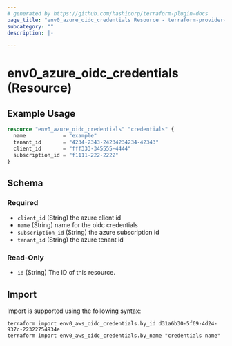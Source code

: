 ```yaml
---
# generated by https://github.com/hashicorp/terraform-plugin-docs
page_title: "env0_azure_oidc_credentials Resource - terraform-provider-env0"
subcategory: ""
description: |-
  
---
```


# env0_azure_oidc_credentials (Resource)



## Example Usage

```terraform
resource "env0_azure_oidc_credentials" "credentials" {
  name            = "example"
  tenant_id       = "4234-2343-24234234234-42343"
  client_id       = "fff333-345555-4444"
  subscription_id = "f1111-222-2222"
}
```

<!-- schema generated by tfplugindocs -->
## Schema

### Required

- `client_id` (String) the azure client id
- `name` (String) name for the oidc credentials
- `subscription_id` (String) the azure subscription id
- `tenant_id` (String) the azure tenant id

### Read-Only

- `id` (String) The ID of this resource.

## Import

Import is supported using the following syntax:

```shell
terraform import env0_aws_oidc_credentials.by_id d31a6b30-5f69-4d24-937c-22322754934e
terraform import env0_aws_oidc_credentials.by_name "credentials name"
```
